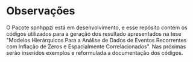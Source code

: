 # Observações

O Pacote spnhppzi está em desenvolvimento, e esse repósito contém os códigos utilizados para a geração dos resultado apresentados na tese "Modelos Hierárquicos Para a Análise de Dados de Eventos Recorrentes com Inflação de Zeros e Espacialmente Correlacionados".
Nas próximas serão inseridos exemplos e reformulada a documentação dos códigos.


